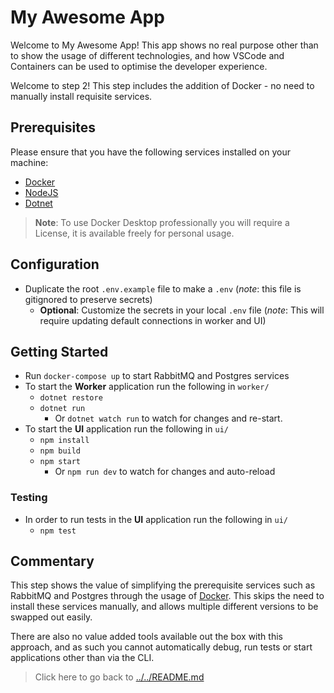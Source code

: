 # My Awesome App

Welcome to My Awesome App! This app shows no real purpose other than to show the usage of different technologies, and how VSCode and Containers can be used to optimise the developer experience.

Welcome to step 2! This step includes the addition of Docker - no need to manually install requisite services.

## Prerequisites

Please ensure that you have the following services installed on your machine:

- [Docker](https://docs.docker.com/get-docker/)
- [NodeJS](https://nodejs.org/en/download/)
- [Dotnet](https://dotnet.microsoft.com/en-us/download)

> **Note**: To use Docker Desktop professionally you will require a License, it is available freely for personal usage.

## Configuration

- Duplicate the root `.env.example` file to make a `.env` (*note*: this file is gitignored to preserve secrets)
  - **Optional**: Customize the secrets in your local `.env` file (*note*: This will require updating default connections in worker and UI)

## Getting Started

- Run `docker-compose up` to start RabbitMQ and Postgres services
- To start the **Worker** application run the following in `worker/`
  - `dotnet restore`
  - `dotnet run`
    - Or `dotnet watch run` to watch for changes and re-start.
- To start the **UI** application run the following in `ui/`
  - `npm install`
  - `npm build`
  - `npm start`
    - Or `npm run dev` to watch for changes and auto-reload

### Testing

- In order to run tests in the **UI** application run the following in `ui/`
  - `npm test`

## Commentary

This step shows the value of simplifying the prerequisite services such as RabbitMQ and Postgres through the usage of [Docker](https://docs.docker.com). This skips the need to install these services manually, and allows multiple different versions to be swapped out easily.

There are also no value added tools available out the box with this approach, and as such you cannot automatically debug, run tests or start applications other than via the CLI.

> Click here to go back to [../../README.md](../../README.md)
